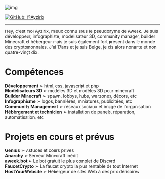 ![img](https://cdn.discordapp.com/attachments/928644758560194620/929118396107337799/1641589471450.png)

[![GitHub: @Ayzirix](https://img.shields.io/github/followers/Ayzirix?label=follow&style=social)](https://github.com/Ayzirix)
- - - 
Hey, c'est moi Ayzirix, mieux connu sous le pseudonyme de Aweek. Je suis développeur, infographiste, modelisateur 3D, community manager, builder Minecraft et hébergeur mais je suis également fort présent dans le monde des cryptomonnaies. J'ai 17ans et je suis Belge, je dis alors nonante et non quatre-vingt dix.
# Compétences
<b>Développement</b> ➢ html, css, javascript et php
<br /><b>Modélisateurs 3D</b> ➢ modèles 3D et modèles 3D pour minecraft
<br /><b>Builder Minecraft</b> ➢ spawn, lobbys, hubs, warzones, décors, etc
<br /><b>Infographisme</b> ➢ logos, bannières, miniatures, publicitées, etc
<br /><b>Community Management</b> ➢ réseaux sociaux et image de l'organisation
<br /><b>Hébèrgement et technicien</b> ➢ installation de panels, réparation, automatisation, etc

# Projets en cours et prévus
<b>Genius</b> ➢ Astuces et cours privés
<br /><b>Anarchy</b> ➢ Serveur Minecraft inédit
<br /><b>aweek.bot</b> ➢ Le bot gratuit le plus complet de Discord
<br /><b>FaucetCrypto</b> ➢ La faucet crypto la plus rentable de tout Internet
<br /><b>HostYourWebsite</b> ➢ Hébergeur de sites Web à des prix dérisoires
 
